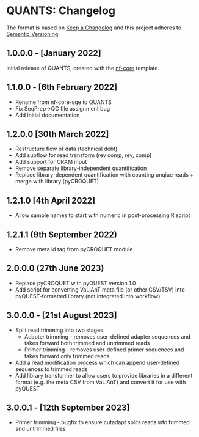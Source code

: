 # QUANTS: Changelog

The format is based on [Keep a Changelog](https://keepachangelog.com/en/1.0.0/)
and this project adheres to [Semantic Versioning](https://semver.org/spec/v2.0.0.html).

## 1.0.0.0 - [January 2022]

Initial release of QUANTS, created with the [nf-core](https://nf-co.re/) template.

## 1.1.0.0 - [6th February 2022]

* Rename from nf-core-sge to QUANTS
* Fix SeqPrep->QC file assignment bug
* Add initial documentation

## 1.2.0.0 [30th March 2022]

* Restructure flow of data (technical debt)
* Add subflow for read transform (rev comp, rev, comp)
* Add support for CRAM input
* Remove separate library-independent quantification
* Replace library-dependent quantification with counting unqiue reads + merge with library (pyCROQUET)

## 1.2.1.0 [4th April 2022]

* Allow sample names to start with numeric in post-processing R script

## 1.2.1.1 (9th September 2022)

* Remove meta id tag from pyCROQUET module

## 2.0.0.0 (27th June 2023)

* Replace pyCROQUET with pyQUEST version 1.0
* Add script for converting VaLiAnT meta file (or other CSV/TSV) into pyQUEST-formatted library (not integrated into workflow)

## 3.0.0.0 - [21st August 2023]

* Split read trimming into two stages
	* Adapter trimming - removes user-defined adapter sequences and takes forward both trimmed and untrimmed reads
	* Primer trimming - removes user-defined primer sequences and takes forward only trimmed reads
* Add a read modification process which can append user-defined sequences to trimmed reads
* Add library transformer to allow users to provide libraries in a different format (e.g. the meta CSV from VaLiAnT) and convert it for use with pyQUEST

## 3.0.0.1 - [12th September 2023]

* Primer trimming - bugfix to ensure cutadapt splits reads into trimmed and untrimmed files
